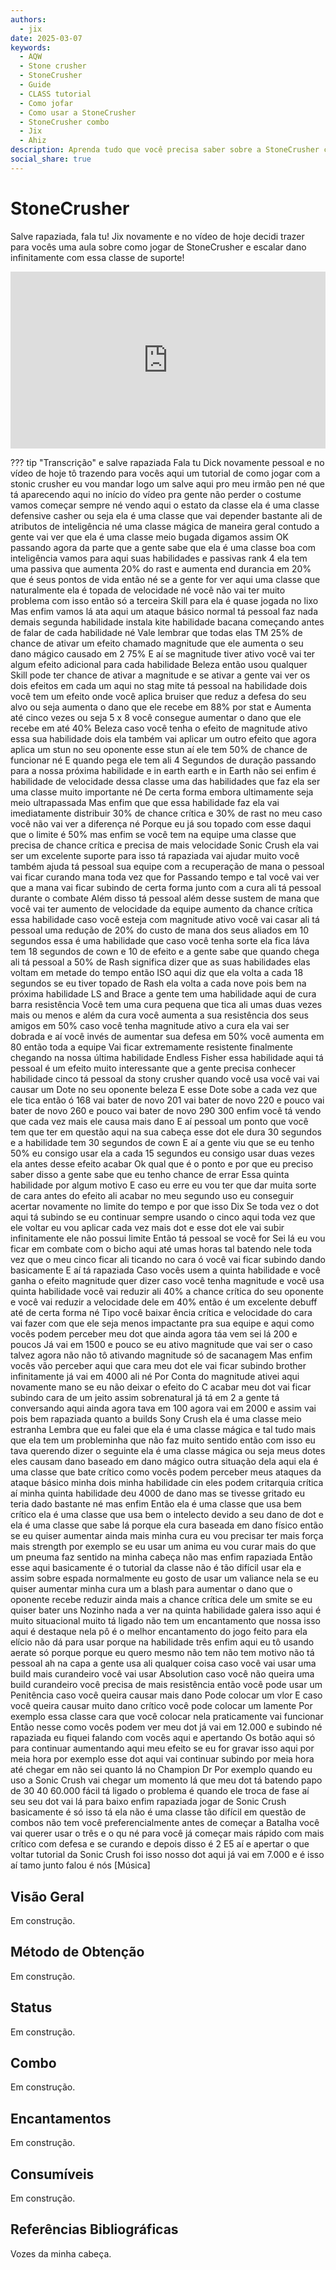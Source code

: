 ```yaml
---
authors:
  - jix
date: 2025-03-07
keywords:
  - AQW
  - Stone crusher
  - StoneCrusher
  - Guide
  - CLASS tutorial
  - Como jofar
  - Como usar a StoneCrusher
  - StoneCrusher combo
  - Jix
  - Ahiz
description: Aprenda tudo que você precisa saber sobre a StoneCrusher class neste tutorial.
social_share: true
--- 
```

# StoneCrusher

Salve rapaziada, fala tu! Jix novamente e no vídeo de hoje decidi trazer para vocês uma aula sobre como jogar de StoneCrusher e escalar dano infinitamente com essa classe de suporte!

<div style="position: relative; width: 100%; padding-bottom: 56.25%; height: 0; overflow: hidden;">
  <iframe 
    src="https://www.youtube.com/embed/8IgWH9kMth4" 
    title="YouTube video player" 
    frameborder="0" 
    allow="accelerometer; autoplay; clipboard-write; encrypted-media; gyroscope; picture-in-picture; web-share" 
    referrerpolicy="strict-origin-when-cross-origin" 
    allowfullscreen 
    style="position: absolute; top: 0; left: 0; width: 100%; height: 100%;"
  ></iframe>
</div>

??? tip "Transcrição"
    e salve rapaziada Fala tu Dick novamente pessoal e no vídeo de hoje tô trazendo para vocês aqui um tutorial de como jogar com a stonic crusher eu vou mandar logo um salve aqui pro meu irmão pen né que tá aparecendo aqui no início do vídeo pra gente não perder o costume vamos começar sempre né vendo aqui o estato da classe ela é uma classe defensive casher ou seja ela é uma classe que vai depender bastante ali de atributos de inteligência né uma classe mágica de maneira geral contudo a gente vai ver que ela é uma classe meio bugada digamos assim OK passando agora da parte que a gente sabe que ela é uma classe boa com inteligência vamos para aqui suas habilidades e passivas rank 4 ela tem uma passiva que aumenta 20% do rast e aumenta end durancia em 20% que é seus pontos de vida então né se a gente for ver aqui uma classe que naturalmente ela é topada de velocidade né você não vai ter muito problema com isso então só a terceira Skill para ela é quase jogada no lixo Mas enfim vamos lá ata aqui um ataque básico normal tá pessoal faz nada demais segunda habilidade instala kite habilidade bacana começando antes de falar de cada habilidade né Vale lembrar que todas elas TM 25% de chance de ativar um efeito chamado magnitude que ele aumenta o seu dano mágico causado em 2 75% E aí se magnitude tiver ativo você vai ter algum efeito adicional para cada habilidade Beleza então usou qualquer Skill pode ter chance de ativar a magnitude e se ativar a gente vai ver os dois efeitos em cada um aqui no stag mite tá pessoal na habilidade dois você tem um efeito onde você aplica bruiser que reduz a defesa do seu alvo ou seja aumenta o dano que ele recebe em 88% por stat e Aumenta até cinco vezes ou seja 5 x 8 você consegue aumentar o dano que ele recebe em até 40% Beleza caso você tenha o efeito de magnitude ativo essa sua habilidade dois ela também vai aplicar um outro efeito que agora aplica um stun no seu oponente esse stun aí ele tem 50% de chance de funcionar né E quando pega ele tem ali 4 Segundos de duração passando para a nossa próxima habilidade e in earth earth e in Earth não sei enfim é habilidade de velocidade dessa classe uma das habilidades que faz ela ser uma classe muito importante né De certa forma embora ultimamente seja meio ultrapassada Mas enfim que que essa habilidade faz ela vai imediatamente distribuir 30% de chance crítica e 30% de rast no meu caso você não vai ver a diferença né Porque eu já sou topado com esse daqui que o limite é 50% mas enfim se você tem na equipe uma classe que precisa de chance crítica e precisa de mais velocidade Sonic Crush ela vai ser um excelente suporte para isso tá rapaziada vai ajudar muito você também ajuda tá pessoal sua equipe com a recuperação de mana o pessoal vai ficar curando mana toda vez que for Passando tempo e tal você vai ver que a mana vai ficar subindo de certa forma junto com a cura ali tá pessoal durante o combate Além disso tá pessoal além desse sustem de mana que você vai ter aumento de velocidade da equipe aumento da chance crítica essa habilidade caso você esteja com magnitude ativo você vai casar ali tá pessoal uma redução de 20% do custo de mana dos seus aliados em 10 segundos essa é uma habilidade que caso você tenha sorte ela fica láva tem 18 segundos de cown e 10 de efeito e a gente sabe que quando chega ali tá pessoal a 50% de Rash significa dizer que as suas habilidades elas voltam em metade do tempo então ISO aqui diz que ela volta a cada 18 segundos se eu tiver topado de Rash ela volta a cada nove pois bem na próxima habilidade LS and Brace a gente tem uma habilidade aqui de cura barra resistência Você tem uma cura pequena que tica ali umas duas vezes mais ou menos e além da cura você aumenta a sua resistência dos seus amigos em 50% caso você tenha magnitude ativo a cura ela vai ser dobrada e aí você invés de aumentar sua defesa em 50% você aumenta em 80 então toda a equipe Vai ficar extremamente resistente finalmente chegando na nossa última habilidade Endless Fisher essa habilidade aqui tá pessoal é um efeito muito interessante que a gente precisa conhecer habilidade cinco tá pessoal da stony crusher quando você usa você vai vai causar um Dote no seu oponente beleza E esse Dote sobe a cada vez que ele tica então ó 168 vai bater de novo 201 vai bater de novo 220 e pouco vai bater de novo 260 e pouco vai bater de novo 290 300 enfim você tá vendo que cada vez mais ele causa mais dano E aí pessoal um ponto que você tem que ter em questão aqui na sua cabeça esse dot ele dura 30 segundos e a habilidade tem 30 segundos de cown E aí a gente viu que se eu tenho 50% eu consigo usar ela a cada 15 segundos eu consigo usar duas vezes ela antes desse efeito acabar Ok qual que é o ponto e por que eu preciso saber disso a gente sabe que eu tenho chance de errar Essa quinta habilidade por algum motivo E caso eu erre eu vou ter que dar muita sorte de cara antes do efeito ali acabar no meu segundo uso eu conseguir acertar novamente no limite do tempo e por que isso Dix Se toda vez o dot aqui tá subindo se eu continuar sempre usando o cinco aqui toda vez que ele voltar eu vou aplicar cada vez mais dot e esse dot ele vai subir infinitamente ele não possui limite Então tá pessoal se você for Sei lá eu vou ficar em combate com o bicho aqui até umas horas tal batendo nele toda vez que o meu cinco ficar ali ticando no cara ó você vai ficar subindo dando basicamente E aí tá rapaziada Caso vocês usem a quinta habilidade e você ganha o efeito magnitude quer dizer caso você tenha magnitude e você usa quinta habilidade você vai reduzir ali 40% a chance crítica do seu oponente e você vai reduzir a velocidade dele em 40% então é um excelente debuff até de certa forma né Tipo você baixar ência crítica e velocidade do cara vai fazer com que ele seja menos impactante pra sua equipe e aqui como vocês podem perceber meu dot que ainda agora táa vem sei lá 200 e poucos Já vai em 1500 e pouco se eu ativo magnitude que vai ser o caso talvez agora não não tô ativando magnitude só de sacanagem Mas enfim vocês vão perceber aqui que cara meu dot ele vai ficar subindo brother infinitamente já vai em 4000 ali né Por Conta do magnitude ativei aqui novamente mano se eu não deixar o efeito do C acabar meu dot vai ficar subindo cara de um jeito assim sobrenatural já tá em 2 a gente tá conversando aqui ainda agora tava em 100 agora vai em 2000 e assim vai pois bem rapaziada quanto a builds Sony Crush ela é uma classe meio estranha Lembra que eu falei que ela é uma classe mágica e tal tudo mais que ela tem um probleminha que não faz muito sentido então com isso eu tava querendo dizer o seguinte ela é uma classe mágica ou seja meus dotes eles causam dano baseado em dano mágico outra situação dela aqui ela é uma classe que bate crítico como vocês podem perceber meus ataques da ataque básico minha dois minha habilidade cin eles podem critarquia crítica aí minha quinta habilidade deu 4000 de dano mas se tivesse gritado eu teria dado bastante né mas enfim Então ela é uma classe que usa bem crítico ela é uma classe que usa bem o intelecto devido a seu dano de dot e ela é uma classe que sabe lá porque ela cura baseada em dano físico então se eu quiser aumentar ainda mais minha cura eu vou precisar ter mais força mais strength por exemplo se eu usar um anima eu vou curar mais do que um pneuma faz sentido na minha cabeça não mas enfim rapaziada Então esse aqui basicamente é o tutorial da classe não é tão difícil usar ela e assim sobre espada normalmente eu gosto de usar um valiance nela se eu quiser aumentar minha cura um a blash para aumentar o dano que o oponente recebe reduzir ainda mais a chance crítica dele um smite se eu quiser bater uns Nozinho nada a ver na quinta habilidade galera isso aqui é muito situacional muito tá ligado não tem um encantamento que nossa isso aqui é destaque nela pô é o melhor encantamento do jogo feito para ela elício não dá para usar porque na habilidade três enfim aqui eu tô usando aerate só porque porque eu quero mesmo não tem não tem motivo não tá pessoal ah na capa a gente usa ali qualquer coisa caso você vai usar uma build mais curandeiro você vai usar Absolution caso você não queira uma build curandeiro você precisa de mais resistência então você pode usar um Penitência caso você queira causar mais dano Pode colocar um vlor E caso você queira causar muito dano crítico você pode colocar um lamente Por exemplo essa classe cara que você colocar nela praticamente vai funcionar Então nesse como vocês podem ver meu dot já vai em 12.000 e subindo né rapaziada eu fiquei falando com vocês aqui e apertando Os botão aqui só para continuar aumentando aqui meu efeito se eu for gravar isso aqui por meia hora por exemplo esse dot aqui vai continuar subindo por meia hora até chegar em não sei quanto lá no Champion Dr Por exemplo quando eu uso a Sonic Crush vai chegar um momento lá que meu dot tá batendo papo de 30 40 60.000 fácil tá ligado o problema é quando ele troca de fase aí seu seu dot vai lá para baixo enfim rapaziada jogar de Sonic Crush basicamente é só isso tá ela não é uma classe tão difícil em questão de combos não tem você preferencialmente antes de começar a Batalha você vai querer usar o três e o qu né para você já começar mais rápido com mais crítico com defesa e se curando e depois disso é 2 E5 aí e apertar o que voltar tutorial da Sonic Crush foi isso nosso dot aqui já vai em 7.000 e é isso aí tamo junto falou é nós [Música]

## Visão Geral

Em construção.

## Método de Obtenção

Em construção.

## Status

Em construção.

## Combo

Em construção.

## Encantamentos

Em construção.

## Consumíveis

Em construção.

## Referências Bibliográficas
Vozes da minha cabeça.
